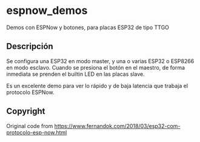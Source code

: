 # espnow_demos
Demos con ESPNow y botones, para placas ESP32 de tipo TTGO

## Descripción

Se configura una ESP32 en modo master, y una o varias ESP32 o ESP8266 en modo esclavo. Cuando se presiona el botón en el maestro, de forma inmediata se prenden el builtin LED en las placas slave.

Es un excelente demo para ver lo rápido y de baja latencia que trabaja el protocolo ESPNow.

## Copyright

Original code from https://www.fernandok.com/2018/03/esp32-com-protocolo-esp-now.html
